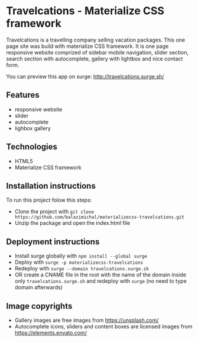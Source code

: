 # Travelcations - Materialize CSS framework

Travelcations is a travelling company selling vacation packages. This one page site was build with materialize CSS framework. It is one page responsive website comprized of sidebar mobile navigation, slider section, search section with autocomplete, gallery with lightbox and nice contact form.

You can preview this app on surge: http://travelcations.surge.sh/

## Features

- responsive website
- slider
- autocomplete
- lighbox gallery

## Technologies

- HTML5
- Materialize CSS framework

## Installation instructions

To run this project folow this steps:

- Clone the project with `git clone https://github.com/balazimichal/materializecss-travelcations.git`
- Unzip the package and open the index.html file

## Deployment instructions

- Install surge globally with `npm install --global surge`
- Deploy with `surge -p materializecss-travelcations`
- Redeploy with `surge --domain travelcations.surge.sh`
- OR create a CNAME file in the root with the name of the domain inside only `travelcations.surge.sh` and redeploy with `surge` (no need to type domain afterwards)

## Image copyrights

- Gallery images are free images from https://unsplash.com/
- Autocomplete icons, sliders and content boxes are licensed images from https://elements.envato.com/
